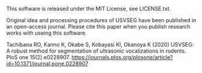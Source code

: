 This software is released under the MIT License, see LICENSE.txt.

Original idea and processing procedures of USVSEG have been published in an open-access journal.
Please cite this paper when you publish research works with useing this software.

Tachibana RO, Kanno K, Okabe S, Kobayasi KI, Okanoya K (2020) USVSEG: A robust method for segmentation of ultrasonic vocalizations in rodents. PloS one 15(2) e0228907. https://journals.plos.org/plosone/article?id=10.1371/journal.pone.0228907




